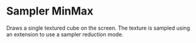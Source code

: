 # Sampler MinMax

Draws a single textured cube on the screen. The texture is sampled using an
extension to use a sampler reduction mode.